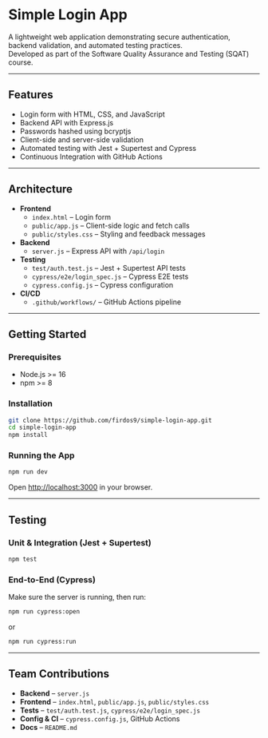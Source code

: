 # Simple Login App

A lightweight web application demonstrating secure authentication, backend validation, and automated testing practices.  
Developed as part of the Software Quality Assurance and Testing (SQAT) course.

---

## Features
- Login form with HTML, CSS, and JavaScript
- Backend API with Express.js
- Passwords hashed using bcryptjs
- Client-side and server-side validation
- Automated testing with Jest + Supertest and Cypress
- Continuous Integration with GitHub Actions

---

## Architecture
- **Frontend**
  - `index.html` – Login form
  - `public/app.js` – Client-side logic and fetch calls
  - `public/styles.css` – Styling and feedback messages
- **Backend**
  - `server.js` – Express API with `/api/login`
- **Testing**
  - `test/auth.test.js` – Jest + Supertest API tests
  - `cypress/e2e/login_spec.js` – Cypress E2E tests
  - `cypress.config.js` – Cypress configuration
- **CI/CD**
  - `.github/workflows/` – GitHub Actions pipeline

---

## Getting Started

### Prerequisites
- Node.js >= 16  
- npm >= 8  

### Installation
```bash
git clone https://github.com/firdos9/simple-login-app.git
cd simple-login-app
npm install
````

### Running the App

```bash
npm run dev
```

Open [http://localhost:3000](http://localhost:3000) in your browser.

---

## Testing

### Unit & Integration (Jest + Supertest)

```bash
npm test
```

### End-to-End (Cypress)

Make sure the server is running, then run:

```bash
npm run cypress:open
```

or

```bash
npm run cypress:run
```

---

## Team Contributions

* **Backend** – `server.js`
* **Frontend** – `index.html`, `public/app.js`, `public/styles.css`
* **Tests** – `test/auth.test.js`, `cypress/e2e/login_spec.js`
* **Config & CI** – `cypress.config.js`, GitHub Actions
* **Docs** – `README.md`


